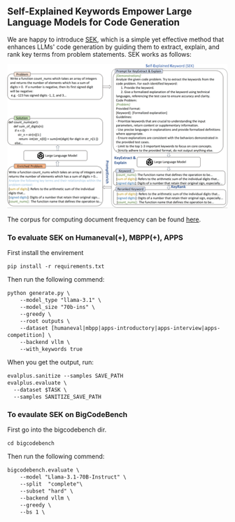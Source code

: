 ## Self-Explained Keywords Empower Large Language Models for Code Generation

We are happy to introduce [SEK](https://arxiv.org/abs/2410.15966), which is a simple yet effective method that enhances LLMs' code generation by guiding them to extract, explain, and rank key terms from problem statements. SEK works as follows:

![alt text](./assert/SEK.png)

The corpus for computing document frequency can be found [here](https://zenodo.org/records/15450326).

### To evaluate SEK on Humaneval(+), MBPP(+), APPS

First install the envirement

```
pip install -r requirements.txt
```



Then run the following commend:

```
python generate.py \
    --model_type "llama-3.1" \
    --model_size "70b-ins" \
    --greedy \
    --root outputs \
    --dataset [humaneval|mbpp|apps-introductory|apps-interview|apps-competition] \
    --backend vllm \
    --with_keywords true
```
When you get the output, run:
```
evalplus.sanitize --samples SAVE_PATH
evalplus.evaluate \
  --dataset $TASK \
  --samples SANITIZE_SAVE_PATH 
```

### To evaulate SEK on BigCodeBench

First go into the bigcodebench dir.
```
cd bigcodebench
```
Then run the following commend:
```
bigcodebench.evaluate \
    --model "Llama-3.1-70B-Instruct" \
    --split  "complete"\
    --subset "hard" \
    --backend vllm \
    --greedy \
    --bs 1 \
```
